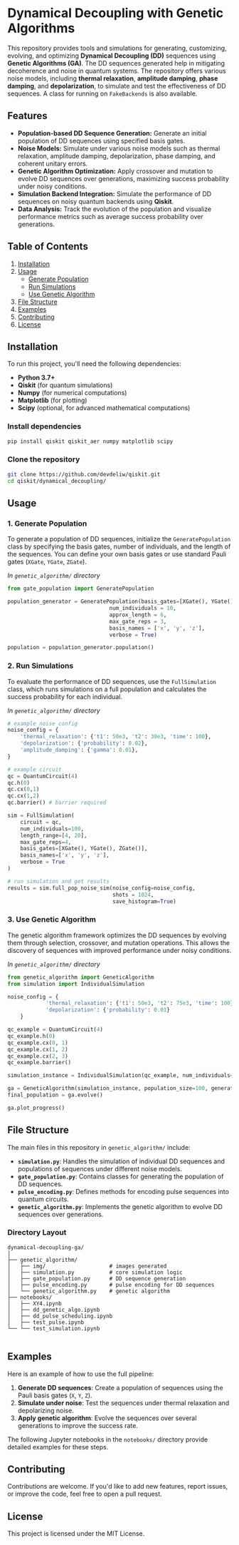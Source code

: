 # Dynamical Decoupling with Genetic Algorithms

This repository provides tools and simulations for generating, customizing, evolving, and optimizing **Dynamical Decoupling (DD)** sequences using **Genetic Algorithms (GA)**. The DD sequences generated help in mitigating decoherence and noise in quantum systems. The repository offers various noise models, including **thermal relaxation**, **amplitude damping**, **phase damping**, and **depolarization**, to simulate and test the effectiveness of DD sequences. A class for running on `FakeBackends` is also available. 

## Features

- **Population-based DD Sequence Generation:** Generate an initial population of DD sequences using specified basis gates.
- **Noise Models:** Simulate under various noise models such as thermal relaxation, amplitude damping, depolarization, phase damping, and coherent unitary errors.
- **Genetic Algorithm Optimization:** Apply crossover and mutation to evolve DD sequences over generations, maximizing success probability under noisy conditions.
- **Simulation Backend Integration:** Simulate the performance of DD sequences on noisy quantum backends using **Qiskit**.
- **Data Analysis:** Track the evolution of the population and visualize performance metrics such as average success probability over generations.

## Table of Contents

1. [Installation](#installation)
2. [Usage](#usage)
   - [Generate Population](#generate-population)
   - [Run Simulations](#run-simulations)
   - [Use Genetic Algorithm](#use-genetic-algorithm)
3. [File Structure](#file-structure)
4. [Examples](#examples)
5. [Contributing](#contributing)
6. [License](#license)

## Installation

To run this project, you'll need the following dependencies:

- **Python 3.7+**
- **Qiskit** (for quantum simulations)
- **Numpy** (for numerical computations)
- **Matplotlib** (for plotting)
- **Scipy** (optional, for advanced mathematical computations)

### Install dependencies

```bash
pip install qiskit qiskit_aer numpy matplotlib scipy
```

### Clone the repository

```bash
git clone https://github.com/devdeliw/qiskit.git
cd qiskit/dynamical_decoupling/
```

## Usage

### 1. Generate Population

To generate a population of DD sequences, initialize the `GeneratePopulation` class by specifying the basis gates, number of individuals, and the length of the sequences. You can define your own basis gates or use standard Pauli gates (`XGate`, `YGate`, `ZGate`).

*In `genetic_algorithm/` directory*

```python
from gate_population import GeneratePopulation

population_generator = GeneratePopulation(basis_gates=[XGate(), YGate(), ZGate()], 
                                num_individuals = 10, 
                                approx_length = 6,
                                max_gate_reps = 3, 
                                basis_names = ['x', 'y', 'z'],
                                verbose = True)

population = population_generator.population()
```

### 2. Run Simulations

To evaluate the performance of DD sequences, use the `FullSimulation` class, which runs simulations on a full population and calculates the success probability for each individual.

*In `genetic_algorithm/` directory*

```python
# example noise config
noise_config = {
    'thermal_relaxation': {'t1': 50e3, 't2': 30e3, 'time': 100},
    'depolarization': {'probability': 0.02},
    'amplitude_damping': {'gamma': 0.01},
}

# example circuit 
qc = QuantumCircuit(4)
qc.h(0)
qc.cx(0,1)
qc.cx(1,2)
qc.barrier() # barrier required

sim = FullSimulation(
    circuit = qc, 
    num_individuals=100, 
    length_range=[4, 20], 
    max_gate_reps=4,
    basis_gates=[XGate(), YGate(), ZGate()],
    basis_names=['x', 'y', 'z'],
    verbose = True
)

# run simulation and get results
results = sim.full_pop_noise_sim(noise_config=noise_config, 
                                 shots = 1024,     
                                 save_histogram=True)
```

### 3. Use Genetic Algorithm

The genetic algorithm framework optimizes the DD sequences by evolving them through selection, crossover, and mutation operations. This allows the discovery of sequences with improved performance under noisy conditions.

*In `genetic_algorithm/` directory*

```python
from genetic_algorithm import GeneticAlgorithm
from simulation import IndividualSimulation

noise_config = {
            'thermal_relaxation': {'t1': 50e3, 't2': 75e3, 'time': 100},
            'depolarization': {'probability': 0.01}
    }

qc_example = QuantumCircuit(4)
qc_example.h(0)
qc_example.cx(0, 1)
qc_example.cx(1, 2)
qc_example.cx(2, 3)
qc_example.barrier()

simulation_instance = IndividualSimulation(qc_example, num_individuals=100, length_range=[50, 100], max_gate_reps=100, verbose=False)

ga = GeneticAlgorithm(simulation_instance, population_size=100, generations = 20, mutation_rate=0.2, noise_config = noise_config, verbose=False)
final_population = ga.evolve()

ga.plot_progress()
```

## File Structure

The main files in this repository in `genetic_algorithm/` include:

- **`simulation.py`**: Handles the simulation of individual DD sequences and populations of sequences under different noise models.
- **`gate_population.py`**: Contains classes for generating the population of DD sequences.
- **`pulse_encoding.py`**: Defines methods for encoding pulse sequences into quantum circuits.
- **`genetic_algorithm.py`**: Implements the genetic algorithm to evolve DD sequences over generations.

### Directory Layout

```text
dynamical-decoupling-ga/
│
├── genetic_algorithm/ 
│   ├── img/                    # images generated
│   ├── simulation.py           # core simulation logic
│   ├── gate_population.py      # DD sequence generation
│   ├── pulse_encoding.py       # pulse encoding for DD sequences
│   └── genetic_algorithm.py    # genetic algorithm
├── notebooks/   
│   ├── XY4.ipynb     
│   ├── dd_genetic_algo.ipynb       
│   ├── dd_pulse_scheduling.ipynb 
│   ├── test_pulse.ipynb
└── └── test_simulation.ipynb                  
                        
```

## Examples

Here is an example of how to use the full pipeline:

1. **Generate DD sequences**: Create a population of sequences using the Pauli basis gates (`X`, `Y`, `Z`).
2. **Simulate under noise**: Test the sequences under thermal relaxation and depolarizing noise.
3. **Apply genetic algorithm**: Evolve the sequences over several generations to improve the success rate.

The following Jupyter notebooks in the `notebooks/` directory provide detailed examples for these steps.

## Contributing

Contributions are welcome. If you'd like to add new features, report issues, or improve the code, feel free to open a pull request.

## License

This project is licensed under the MIT License.
